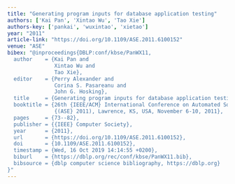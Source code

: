 ```yaml
---
title: "Generating program inputs for database application testing"
authors: ['Kai Pan', 'Xintao Wu', 'Tao Xie']
authors-key: ['pankai', 'wuxintao', 'xietao']
year: "2011"
article-link: "https://doi.org/10.1109/ASE.2011.6100152"
venue: "ASE"
bibex: "@inproceedings{DBLP:conf/kbse/PanWX11,
  author    = {Kai Pan and
               Xintao Wu and
               Tao Xie},
  editor    = {Perry Alexander and
               Corina S. Pasareanu and
               John G. Hosking},
  title     = {Generating program inputs for database application testing},
  booktitle = {26th {IEEE/ACM} International Conference on Automated Software Engineering
               {(ASE} 2011), Lawrence, KS, USA, November 6-10, 2011},
  pages     = {73--82},
  publisher = {{IEEE} Computer Society},
  year      = {2011},
  url       = {https://doi.org/10.1109/ASE.2011.6100152},
  doi       = {10.1109/ASE.2011.6100152},
  timestamp = {Wed, 16 Oct 2019 14:14:55 +0200},
  biburl    = {https://dblp.org/rec/conf/kbse/PanWX11.bib},
  bibsource = {dblp computer science bibliography, https://dblp.org}
}"
---
```

